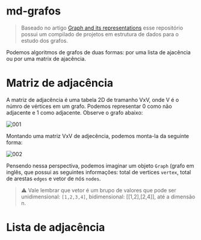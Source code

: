# md-grafos

> Baseado no artigo [Graph and its representations](https://www.geeksforgeeks.org/graph-and-its-representations/) esse repositório possui um compilado de projetos em estrutura de dados para o estudo dos grafos.

Podemos algoritmos de grafos de duas formas: por uma lista de ajacência ou por uma matrix de ajacência.

# Matriz de adjacência

A matriz de adjacência é uma tabela 2D de tramanho VxV, onde V é o númro de vértices em um grafo. Podemos representar 0 como não adjacente e 1 como adjacente. Observe o grafo abaixo:

![001](https://user-images.githubusercontent.com/13178261/158931245-7f357fa4-1c41-4e54-ae34-7ca02b9b539b.png)

Montando uma matriz VxV de adjecência, podemos monta-la da seguinte forma:

![002](https://user-images.githubusercontent.com/13178261/158931256-0359a084-5189-4948-885f-c130639aff8b.png)

Pensendo nessa perspectiva, podemos imaginar um objeto `Graph` (grafo em inglês, que possui as seguintes informações: total de vertices `vertex`, total de arestas `edges` e vetor de nós `nodes`.

> ⚠️ Vale lembrar que vetor é um brupo de valores que pode ser unidimensional: `[1,2,3,4]`, bidimensional: [[1,2],[2,4]], até a dimensão n.


# Lista de adjacência


